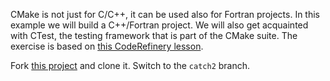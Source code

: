 CMake is not just for C/C++, it can be used also for Fortran projects. In this
example we will build a C++/Fortran project. We will also get acquainted with
CTest, the testing framework that is part of the CMake suite.
The exercise is based on [this CodeRefinery lesson](https://coderefinery.github.io/cmake/07-exercise/).

Fork [this project](https://github.com/robertodr/calculator) and clone it.
Switch to the `catch2` branch.
